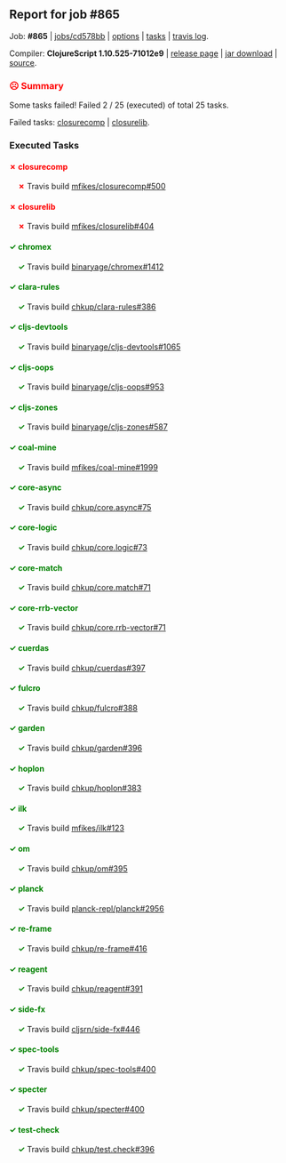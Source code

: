 ## Report for job #865

Job: **#865** | [jobs/cd578bb](https://github.com/cljs-oss/canary/commit/cd578bb523e7f100fdb0f214a5dce32ffc9229c0) | [options](options.edn) | [tasks](tasks.edn) | [travis log](https://travis-ci.org/cljs-oss/canary/builds/516290095).

Compiler: **ClojureScript 1.10.525-71012e9** | [release page](https://github.com/cljs-oss/canary/releases/tag/r1.10.525-71012e9) | [jar download](https://github.com/cljs-oss/canary/releases/download/r1.10.525-71012e9/clojurescript-1.10.525-71012e9.jar) | [source](https://github.com/mfikes/clojurescript/commit/71012e92b7a9c6ef6eef462e218da040d0d0fe29).

### <b style='color:red'>☹ Summary</b>

Some tasks failed! Failed 2 / 25 (executed) of total 25 tasks.

Failed tasks: [closurecomp](#-closurecomp) | [closurelib](#-closurelib).

### Executed Tasks

#### <b style='color:red'>&#x2717; closurecomp</b>
&nbsp;&nbsp;&nbsp;&nbsp;<b style='color:red'>&#x2717;</b> Travis build [mfikes/closurecomp#500](https://travis-ci.org/mfikes/closurecomp/builds/516291916)<br>

#### <b style='color:red'>&#x2717; closurelib</b>
&nbsp;&nbsp;&nbsp;&nbsp;<b style='color:red'>&#x2717;</b> Travis build [mfikes/closurelib#404](https://travis-ci.org/mfikes/closurelib/builds/516291914)<br>

#### <b style='color:green'>&#x2713; chromex</b>
&nbsp;&nbsp;&nbsp;&nbsp;<b style='color:green'>&#x2713;</b> Travis build [binaryage/chromex#1412](https://travis-ci.org/binaryage/chromex/builds/516291877)<br>

#### <b style='color:green'>&#x2713; clara-rules</b>
&nbsp;&nbsp;&nbsp;&nbsp;<b style='color:green'>&#x2713;</b> Travis build [chkup/clara-rules#386](https://travis-ci.org/chkup/clara-rules/builds/516291920)<br>

#### <b style='color:green'>&#x2713; cljs-devtools</b>
&nbsp;&nbsp;&nbsp;&nbsp;<b style='color:green'>&#x2713;</b> Travis build [binaryage/cljs-devtools#1065](https://travis-ci.org/binaryage/cljs-devtools/builds/516291879)<br>

#### <b style='color:green'>&#x2713; cljs-oops</b>
&nbsp;&nbsp;&nbsp;&nbsp;<b style='color:green'>&#x2713;</b> Travis build [binaryage/cljs-oops#953](https://travis-ci.org/binaryage/cljs-oops/builds/516291936)<br>

#### <b style='color:green'>&#x2713; cljs-zones</b>
&nbsp;&nbsp;&nbsp;&nbsp;<b style='color:green'>&#x2713;</b> Travis build [binaryage/cljs-zones#587](https://travis-ci.org/binaryage/cljs-zones/builds/516291944)<br>

#### <b style='color:green'>&#x2713; coal-mine</b>
&nbsp;&nbsp;&nbsp;&nbsp;<b style='color:green'>&#x2713;</b> Travis build [mfikes/coal-mine#1999](https://travis-ci.org/mfikes/coal-mine/builds/516291922)<br>

#### <b style='color:green'>&#x2713; core-async</b>
&nbsp;&nbsp;&nbsp;&nbsp;<b style='color:green'>&#x2713;</b> Travis build [chkup/core.async#75](https://travis-ci.org/chkup/core.async/builds/516291937)<br>

#### <b style='color:green'>&#x2713; core-logic</b>
&nbsp;&nbsp;&nbsp;&nbsp;<b style='color:green'>&#x2713;</b> Travis build [chkup/core.logic#73](https://travis-ci.org/chkup/core.logic/builds/516291986)<br>

#### <b style='color:green'>&#x2713; core-match</b>
&nbsp;&nbsp;&nbsp;&nbsp;<b style='color:green'>&#x2713;</b> Travis build [chkup/core.match#71](https://travis-ci.org/chkup/core.match/builds/516291946)<br>

#### <b style='color:green'>&#x2713; core-rrb-vector</b>
&nbsp;&nbsp;&nbsp;&nbsp;<b style='color:green'>&#x2713;</b> Travis build [chkup/core.rrb-vector#71](https://travis-ci.org/chkup/core.rrb-vector/builds/516291948)<br>

#### <b style='color:green'>&#x2713; cuerdas</b>
&nbsp;&nbsp;&nbsp;&nbsp;<b style='color:green'>&#x2713;</b> Travis build [chkup/cuerdas#397](https://travis-ci.org/chkup/cuerdas/builds/516291950)<br>

#### <b style='color:green'>&#x2713; fulcro</b>
&nbsp;&nbsp;&nbsp;&nbsp;<b style='color:green'>&#x2713;</b> Travis build [chkup/fulcro#388](https://travis-ci.org/chkup/fulcro/builds/516291984)<br>

#### <b style='color:green'>&#x2713; garden</b>
&nbsp;&nbsp;&nbsp;&nbsp;<b style='color:green'>&#x2713;</b> Travis build [chkup/garden#396](https://travis-ci.org/chkup/garden/builds/516292331)<br>

#### <b style='color:green'>&#x2713; hoplon</b>
&nbsp;&nbsp;&nbsp;&nbsp;<b style='color:green'>&#x2713;</b> Travis build [chkup/hoplon#383](https://travis-ci.org/chkup/hoplon/builds/516292256)<br>

#### <b style='color:green'>&#x2713; ilk</b>
&nbsp;&nbsp;&nbsp;&nbsp;<b style='color:green'>&#x2713;</b> Travis build [mfikes/ilk#123](https://travis-ci.org/mfikes/ilk/builds/516292000)<br>

#### <b style='color:green'>&#x2713; om</b>
&nbsp;&nbsp;&nbsp;&nbsp;<b style='color:green'>&#x2713;</b> Travis build [chkup/om#395](https://travis-ci.org/chkup/om/builds/516292184)<br>

#### <b style='color:green'>&#x2713; planck</b>
&nbsp;&nbsp;&nbsp;&nbsp;<b style='color:green'>&#x2713;</b> Travis build [planck-repl/planck#2956](https://travis-ci.org/planck-repl/planck/builds/516292297)<br>

#### <b style='color:green'>&#x2713; re-frame</b>
&nbsp;&nbsp;&nbsp;&nbsp;<b style='color:green'>&#x2713;</b> Travis build [chkup/re-frame#416](https://travis-ci.org/chkup/re-frame/builds/516292052)<br>

#### <b style='color:green'>&#x2713; reagent</b>
&nbsp;&nbsp;&nbsp;&nbsp;<b style='color:green'>&#x2713;</b> Travis build [chkup/reagent#391](https://travis-ci.org/chkup/reagent/builds/516292011)<br>

#### <b style='color:green'>&#x2713; side-fx</b>
&nbsp;&nbsp;&nbsp;&nbsp;<b style='color:green'>&#x2713;</b> Travis build [cljsrn/side-fx#446](https://travis-ci.org/cljsrn/side-fx/builds/516292173)<br>

#### <b style='color:green'>&#x2713; spec-tools</b>
&nbsp;&nbsp;&nbsp;&nbsp;<b style='color:green'>&#x2713;</b> Travis build [chkup/spec-tools#400](https://travis-ci.org/chkup/spec-tools/builds/516292333)<br>

#### <b style='color:green'>&#x2713; specter</b>
&nbsp;&nbsp;&nbsp;&nbsp;<b style='color:green'>&#x2713;</b> Travis build [chkup/specter#400](https://travis-ci.org/chkup/specter/builds/516292323)<br>

#### <b style='color:green'>&#x2713; test-check</b>
&nbsp;&nbsp;&nbsp;&nbsp;<b style='color:green'>&#x2713;</b> Travis build [chkup/test.check#396](https://travis-ci.org/chkup/test.check/builds/516292017)<br>